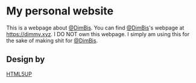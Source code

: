 # My personal website
This is a webpage about [@DimBis](https://github.com/DimBis).
You can find [@DimBis](https://github.com/DimBis)'s webpage at https://dimmy.xyz.
I DO NOT own this webpage. I simply am using this for the sake of making shit for [@DimBis](https://github.com/DimBis).
## Design by
[HTML5UP](https://html5up.net/)
